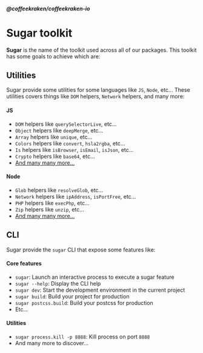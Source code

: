 <!--
/**
 * @name            Sugar toolkit
 * @namespace       doc.js
 * @type            Markdown
 * @platform        md
 * @status          stable
 * @menu            Documentation / JS - Node           /doc/js/sugar
 *
 * @since           2.0.0
 * @author    Olivier Bossel <olivier.bossel@gmail.com> (https://coffeekraken.io)
 */
-->

<!-- image -->

<!-- header -->
##### @coffeekraken/coffeekraken-io



# Sugar toolkit

**Sugar** is the name of the toolkit used across all of our packages. This toolkit has some goals to achieve which are:

## Utilities

Sugar provide some utilities for some languages like `JS`, `Node`, etc...
These utilities covers things like `DOM` helpers, `Network` helpers, and many more:

#### JS

-   `DOM` helpers like `querySelectorLive`, etc...
-   `Object` helpers like `deepMerge`, etc...
-   `Array` helpers like `unique`, etc...
-   `Colors` helpers like `convert`, `hsla2rgba`, etc...
-   `Is` helpers like `isBrowser`, `isEmail`, `isJson`, etc...
-   `Crypto` helpers like `base64`, etc...
-   [And many many more...](#search=@coffeekraken.sugar.js)

#### Node

-   `Glob` helpers like `resolveGlob`, etc...
-   `Network` helpers like `ipAddress`, `isPortFree`, etc...
-   `PHP` helpers like `execPhp`, etc...
-   `Zip` helpers like `unzip`, etc...
-   [And many many more...](#search=@coffeekraken.sugar.node)

## CLI

Sugar provide the `sugar` CLI that expose some features like:

#### Core features

-   `sugar`: Launch an interactive process to execute a sugar feature
-   `sugar --help`: Display the CLI help
-   `sugar dev`: Start the development environment in the current project
-   `sugar build`: Build your project for production
-   `sugar postcss.build`: Build your postcss for production
-   Etc...

#### Utilities

-   `sugar process.kill -p 8888`: Kill process on port `8888`
-   And many more to discover...

